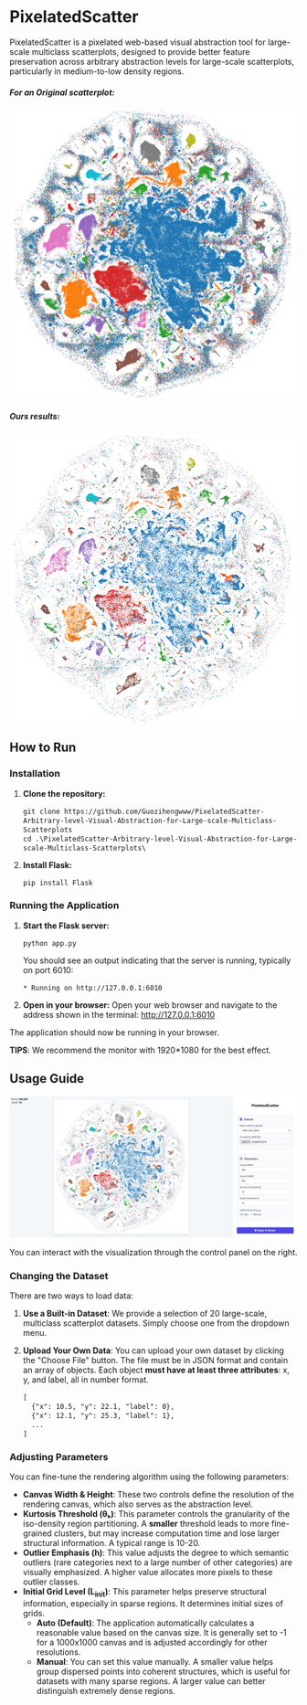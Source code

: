 # PixelatedScatter

PixelatedScatter is a pixelated web-based visual abstraction tool for large-scale multiclass scatterplots, designed to provide better feature preservation across arbitrary abstraction levels for large-scale scatterplots, particularly in medium-to-low density regions.

##### For an Original scatterplot:

![image-20250707063158167](img/image-20250707063158167.png)



##### Ours results:

![ours](img/ours.png)

## How to Run

### Installation

1. **Clone the repository:**

   ```
   git clone https://github.com/Guozihengwww/PixelatedScatter-Arbitrary-level-Visual-Abstraction-for-Large-scale-Multiclass-Scatterplots
   cd .\PixelatedScatter-Arbitrary-level-Visual-Abstraction-for-Large-scale-Multiclass-Scatterplots\
   ```

2. **Install Flask:**

   ```
   pip install Flask
   ```

### Running the Application

1. **Start the Flask server:**

   ```
   python app.py
   ```

   You should see an output indicating that the server is running, typically on port 6010:

   ```
   * Running on http://127.0.0.1:6010
   ```

2. **Open in your browser:**
   Open your web browser and navigate to the address shown in the terminal:
   http://127.0.0.1:6010

The application should now be running in your browser.

**TIPS**: We recommend the monitor with 1920*1080 for the best effect.



## Usage Guide

![image-20250707063725039](img/image-20250707063725039.png)

You can interact with the visualization through the control panel on the right.

### Changing the Dataset

There are two ways to load data:

1. **Use a Built-in Dataset**: We provide a selection of 20 large-scale, multiclass scatterplot datasets. Simply choose one from the dropdown menu.

2. **Upload Your Own Data**: You can upload your own dataset by clicking the "Choose File" button. The file must be in JSON format and contain an array of objects. Each object **must have at least three attributes**: x, y, and label, all in number format.

   ```
   [
     {"x": 10.5, "y": 22.1, "label": 0},
     {"x": 12.1, "y": 25.3, "label": 1},
     ...
   ]
   ```

### Adjusting Parameters

You can fine-tune the rendering algorithm using the following parameters:

- **Canvas Width & Height**: These two controls define the resolution of the rendering canvas, which also serves as the abstraction level.
- **Kurtosis Threshold (θₖ)**: This parameter controls the granularity of the iso-density region partitioning. A **smaller** threshold leads to more fine-grained clusters, but may increase computation time and lose larger structural information. A typical range is 10-20.
- **Outlier Emphasis (h)**: This value adjusts the degree to which semantic outliers (rare categories next to a large number of other categories) are visually emphasized. A higher value allocates more pixels to these outlier classes.
- **Initial Grid Level (L<sub>init</sub>)**: This parameter helps preserve structural information, especially in sparse regions. It determines initial sizes of grids.
  - **Auto (Default)**: The application automatically calculates a reasonable value based on the canvas size. It is generally set to -1 for a 1000x1000 canvas and is adjusted accordingly for other resolutions.
  - **Manual**: You can set this value manually. A smaller value helps group dispersed points into coherent structures, which is useful for datasets with many sparse regions.  A larger value can better distinguish extremely dense regions.
